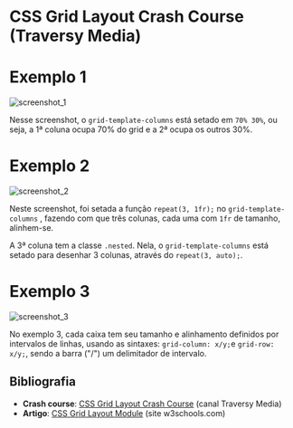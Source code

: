 # CSS Grid Layout Crash Course (Traversy Media)

# Exemplo 1

![screenshot_1](https://github.com/guiemi-learning-center/tutorial-grid-layout-traversy/blob/master/media/example_1.png)

Nesse screenshot, o `grid-template-columns` está setado em `70% 30%`, ou seja, a 1ª coluna ocupa 70% do grid e a 2ª ocupa os outros 30%.

# Exemplo 2

![screenshot_2](https://github.com/guiemi-learning-center/tutorial-grid-layout-traversy/blob/master/media/example_2.png)

Neste screenshot, foi setada a função `repeat(3, 1fr);` no `grid-template-columns` , fazendo com que três colunas, cada uma com `1fr` de tamanho, alinhem-se.

A 3ª coluna tem a classe `.nested`. Nela, o `grid-template-columns` está setado para desenhar 3 colunas, através do `repeat(3, auto);`.

# Exemplo 3

![screenshot_3](https://github.com/guiemi-learning-center/tutorial-grid-layout-traversy/blob/master/media/example_3.png)

No exemplo 3, cada caixa tem seu tamanho e alinhamento definidos por intervalos de linhas, usando as sintaxes: `grid-column: x/y;`e `grid-row: x/y;`, sendo a barra ("/") um delimitador de intervalo.

## Bibliografia

* **Crash course**: [CSS Grid Layout Crash Course](https://www.youtube.com/watch?v=jV8B24rSN5o) (canal Traversy Media)
* **Artigo**: [CSS Grid Layout Module](https://www.w3schools.com/css/css_grid.asp) (site w3schools.com)